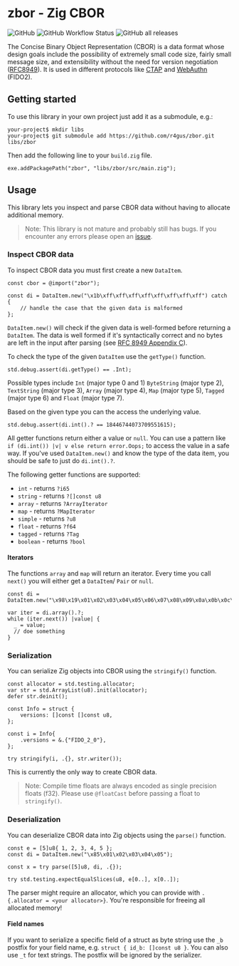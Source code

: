 # zbor - Zig CBOR

![GitHub](https://img.shields.io/github/license/r4gus/zbor?style=flat-square)
![GitHub Workflow Status](https://img.shields.io/github/actions/workflow/status/r4gus/zbor/main.yml?style=flat-square)
![GitHub all releases](https://img.shields.io/github/downloads/r4gus/zbor/total?style=flat-square)

The Concise Binary Object Representation (CBOR) is a data format whose design 
goals include the possibility of extremely small code size, fairly small 
message size, and extensibility without the need for version negotiation
([RFC8949](https://www.rfc-editor.org/rfc/rfc8949.html#abstract)). It is used
in different protocols like [CTAP](https://fidoalliance.org/specs/fido-v2.0-ps-20190130/fido-client-to-authenticator-protocol-v2.0-ps-20190130.html#ctap2-canonical-cbor-encoding-form) 
and [WebAuthn](https://www.w3.org/TR/webauthn-2/#cbor) (FIDO2).

## Getting started

To use this library in your own project just add it as a submodule, e.g.:

```
your-project$ mkdir libs
your-project$ git submodule add https://github.com/r4gus/zbor.git libs/zbor
```

Then add the following line to your `build.zig` file.

```zig
exe.addPackagePath("zbor", "libs/zbor/src/main.zig");
```

## Usage

This library lets you inspect and parse CBOR data without having to allocate
additional memory.

> Note: This library is not mature and probably still has bugs. If you encounter
> any errors please open an [issue](https://github.com/r4gus/zbor/issues/new).

### Inspect CBOR data

To inspect CBOR data you must first create a new `DataItem`.

```zig
const cbor = @import("zbor");

const di = DataItem.new("\x1b\xff\xff\xff\xff\xff\xff\xff\xff") catch {
    // handle the case that the given data is malformed
};
```

`DataItem.new()` will check if the given data is well-formed before returning a `DataItem`. The data is well formed if it's syntactically correct and no bytes are left in the input after parsing (see [RFC 8949 Appendix C](https://www.rfc-editor.org/rfc/rfc8949.html#section-appendix.c-1)).

To check the type of the given `DataItem` use the `getType()` function.

```zig
std.debug.assert(di.getType() == .Int);
```

Possible types include `Int` (major type 0 and 1) `ByteString` (major type 2), `TextString` (major type 3), `Array` (major type 4), `Map` (major type 5), `Tagged` (major type 6) and `Float` (major type 7).

Based on the given type you can the access the underlying value.

```zig
std.debug.assert(di.int().? == 18446744073709551615);
```

All getter functions return either a value or `null`. You can use a pattern like `if (di.int()) |v| v else return error.Oops;` to access the value in a safe way. If you've used `DataItem.new()` and know the type of the data item, you should be safe to just do `di.int().?`.

The following getter functions are supported:
* `int` - returns `?i65`
* `string` - returns `?[]const u8`
* `array` - returns `?ArrayIterator`
* `map` - returns `?MapIterator`
* `simple` - returns `?u8`
* `float` - returns `?f64`
* `tagged` - returns `?Tag`
* `boolean` - returns `?bool`

#### Iterators

The functions `array` and `map` will return an iterator. Every time you
call `next()` you will either get a `DataItem`/ `Pair` or `null`.

```zig
const di = DataItem.new("\x98\x19\x01\x02\x03\x04\x05\x06\x07\x08\x09\x0a\x0b\x0c\x0d\x0e\x0f\x10\x11\x12\x13\x14\x15\x16\x17\x18\x18\x18\x19");

var iter = di.array().?;
while (iter.next()) |value| {
  _ = value;
  // doe something
}
```

### Serialization

You can serialize Zig objects into CBOR using the `stringify()` function.

```zig
const allocator = std.testing.allocator;
var str = std.ArrayList(u8).init(allocator);
defer str.deinit();

const Info = struct {
    versions: []const []const u8,
};

const i = Info{
    .versions = &.{"FIDO_2_0"},
};

try stringify(i, .{}, str.writer());
```

This is currently the only way to create CBOR data.

> Note: Compile time floats are always encoded as single precision floats (f32). Please use `@floatCast`
> before passing a float to `stringify()`.

### Deserialization

You can deserialize CBOR data into Zig objects using the `parse()` function.

```zig
const e = [5]u8{ 1, 2, 3, 4, 5 };
const di = DataItem.new("\x85\x01\x02\x03\x04\x05");

const x = try parse([5]u8, di, .{});

try std.testing.expectEqualSlices(u8, e[0..], x[0..]);
```

The parser might require an allocator, which you can provide with `.{.allocator = <your allocator>}`.
You're responsible for freeing all allocated memory!

#### Field names

If you want to serialize a specific field of a struct as byte string use the `_b` postfix for your field
name, e.g. `struct { id_b: []const u8 }`. You can also use `_t` for text strings. The postfix will be
ignored by the serializer.
